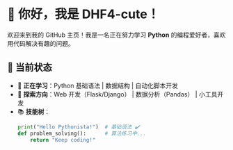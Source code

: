 # 👋 你好，我是 DHF4-cute！

欢迎来到我的 GitHub 主页！我是一名正在努力学习 **Python** 的编程爱好者，喜欢用代码解决有趣的问题。

## 🐍 当前状态
- 🔭 **正在学习**：Python 基础语法 | 数据结构 | 自动化脚本开发
- 🌱 **探索方向**：Web 开发（Flask/Django） | 数据分析（Pandas） | 小工具开发
- 📚 **技能树**：  
  ```python
  print("Hello Pythonista!")  # 基础语法 ✔️
  def problem_solving():      # 算法练习中...
      return "Keep coding!"
